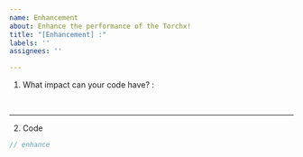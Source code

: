 ```yaml
---
name: Enhancement
about: Enhance the performance of the Torchx!
title: "[Enhancement] :"
labels: ''
assignees: ''

---
```


1. What impact can your code have?
:

<br/>
<hr/>

2. Code
```dart
// enhance

```

